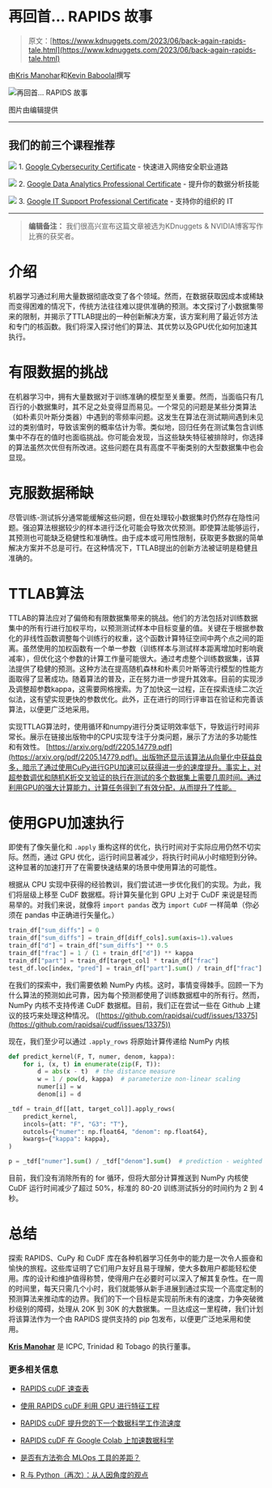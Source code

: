 # 再回首… RAPIDS 故事

> 原文：[https://www.kdnuggets.com/2023/06/back-again-rapids-tale.html](https://www.kdnuggets.com/2023/06/back-again-rapids-tale.html)

由[Kris Manohar](https://www.linkedin.com/in/kris-manohar-phd-4b9117a/)和[Kevin Baboolal](https://www.linkedin.com/in/kevin-baboolal-b3313595/)撰写

![再回首… RAPIDS 故事](../Images/0aaf39d85cdb9016557725d139bcb00e.png)

图片由编辑提供

* * *

## 我们的前三个课程推荐

![](../Images/0244c01ba9267c002ef39d4907e0b8fb.png) 1\. [Google Cybersecurity Certificate](https://www.kdnuggets.com/google-cybersecurity) - 快速进入网络安全职业道路

![](../Images/e225c49c3c91745821c8c0368bf04711.png) 2\. [Google Data Analytics Professional Certificate](https://www.kdnuggets.com/google-data-analytics) - 提升你的数据分析技能

![](../Images/0244c01ba9267c002ef39d4907e0b8fb.png) 3\. [Google IT Support Professional Certificate](https://www.kdnuggets.com/google-itsupport) - 支持你的组织的 IT

* * *

> **编辑备注：** 我们很高兴宣布这篇文章被选为KDnuggets & NVIDIA博客写作比赛的获奖者。

# 介绍

机器学习通过利用大量数据彻底改变了各个领域。然而，在数据获取因成本或稀缺而变得困难的情况下，传统方法往往难以提供准确的预测。本文探讨了小数据集带来的限制，并揭示了TTLAB提出的一种创新解决方案，该方案利用了最近邻方法和专门的核函数。我们将深入探讨他们的算法、其优势以及GPU优化如何加速其执行。

# 有限数据的挑战

在机器学习中，拥有大量数据对于训练准确的模型至关重要。然而，当面临只有几百行的小数据集时，其不足之处变得显而易见。一个常见的问题是某些分类算法（如朴素贝叶斯分类器）中遇到的零频率问题。这发生在算法在测试期间遇到未见过的类别值时，导致该案例的概率估计为零。类似地，回归任务在测试集包含训练集中不存在的值时也面临挑战。你可能会发现，当这些缺失特征被排除时，你选择的算法虽然次优但有所改进。这些问题在具有高度不平衡类别的大型数据集中也会显现。

# 克服数据稀缺

尽管训练-测试拆分通常能缓解这些问题，但在处理较小数据集时仍然存在隐性问题。强迫算法根据较少的样本进行泛化可能会导致次优预测。即使算法能够运行，其预测也可能缺乏稳健性和准确性。由于成本或可用性限制，获取更多数据的简单解决方案并不总是可行。在这种情况下，TTLAB提出的创新方法被证明是稳健且准确的。

# TTLAB算法

TTLAB的算法应对了偏倚和有限数据集带来的挑战。他们的方法包括对训练数据集中的所有行进行加权平均，以预测测试样本中目标变量的值。关键在于根据参数化的非线性函数调整每个训练行的权重，这个函数计算特征空间中两个点之间的距离。虽然使用的加权函数有一个单一参数（训练样本与测试样本距离增加时影响衰减率），但优化这个参数的计算工作量可能很大。通过考虑整个训练数据集，该算法提供了稳健的预测。这种方法在提高随机森林和朴素贝叶斯等流行模型的性能方面取得了显著成功。随着算法的普及，正在努力进一步提升其效率。目前的实现涉及调整超参数kappa，这需要网格搜索。为了加快这一过程，正在探索连续二次近似法，这有望实现更快的参数优化。此外，正在进行的同行评审旨在验证和完善该算法，以便更广泛地采用。

实现TTLAG算法时，使用循环和numpy进行分类证明效率低下，导致运行时间非常长。展示在链接出版物中的CPU实现专注于分类问题，展示了方法的多功能性和有效性。 [https://arxiv.org/pdf/2205.14779.pdf](https://arxiv.org/pdf/2205.14779.pdf)。出版物还显示该算法从向量化中获益良多，暗示了通过使用CuPy进行GPU加速可以获得进一步的速度提升。事实上，对超参数调优和随机K折交叉验证的执行在测试的多个数据集上需要几周时间。通过利用GPU的强大计算能力，计算任务得到了有效分配，从而提升了性能。

# 使用GPU加速执行

即使有了像矢量化和 `.apply` 重构这样的优化，执行时间对于实际应用仍然不切实际。然而，通过 GPU 优化，运行时间显著减少，将执行时间从小时缩短到分钟。这种显著的加速打开了在需要快速结果的场景中使用算法的可能性。

根据从 CPU 实现中获得的经验教训，我们尝试进一步优化我们的实现。为此，我们将层级上移至 CuDF 数据框。将计算矢量化到 GPU 上对于 CuDF 来说是轻而易举的。对我们来说，就像将 `import pandas` 改为 `import CuDF` 一样简单（你必须在 pandas 中正确进行矢量化。）

```py
train_df["sum_diffs"] = 0
train_df["sum_diffs"] = train_df[diff_cols].sum(axis=1).values
train_df["d"] = train_df["sum_diffs"] ** 0.5
train_df["frac"] = 1 / (1 + train_df["d"]) ** kappa
train_df["part"] = train_df[target_col] * train_df["frac"]
test_df.loc[index, "pred"] = train_df["part"].sum() / train_df["frac"].sum()
```

在我们的探索中，我们需要依赖 NumPy 内核。这时，事情变得棘手。回顾一下为什么算法的预测如此可靠，因为每个预测都使用了训练数据框中的所有行。然而，NumPy 内核不支持传递 CuDF 数据框。目前，我们正在尝试一些在 Github 上建议的技巧来处理这种情况。 ([https://github.com/rapidsai/cudf/issues/13375](https://github.com/rapidsai/cudf/issues/13375))

现在，我们至少可以通过 `.apply_rows` 将原始计算传递给 NumPy 内核

```py
def predict_kernel(F, T, numer, denom, kappa):
    for i, (x, t) in enumerate(zip(F, T)):
        d = abs(x - t)  # the distance measure
        w = 1 / pow(d, kappa)  # parameterize non-linear scaling
        numer[i] = w
        denom[i] = d

_tdf = train_df[[att, target_col]].apply_rows(
    predict_kernel,
    incols={att: "F", "G3": "T"},
    outcols={"numer": np.float64, "denom": np.float64},
    kwargs={"kappa": kappa},
)

p = _tdf["numer"].sum() / _tdf["denom"].sum()  # prediction - weighted average
```

目前，我们没有消除所有的 for 循环，但将大部分计算推送到 NumPy 内核使 CuDF 运行时间减少了超过 50%，标准的 80-20 训练测试拆分的时间约为 2 到 4 秒。

# 总结

探索 RAPIDS、CuPy 和 CuDF 库在各种机器学习任务中的能力是一次令人振奋和愉快的旅程。这些库证明了它们用户友好且易于理解，使大多数用户都能轻松使用。库的设计和维护值得称赞，使得用户在必要时可以深入了解其复杂性。在一周的时间里，每天只需几个小时，我们就能够从新手进展到通过实现一个高度定制的预测算法来推动库的边界。我们的下一个目标是实现前所未有的速度，力争突破微秒级别的障碍，处理从 20K 到 30K 的大数据集。一旦达成这一里程碑，我们计划将该算法作为一个由 RAPIDS 提供支持的 pip 包发布，以便更广泛地采用和使用。

**[Kris Manohar](https://www.linkedin.com/in/kris-manohar-phd-4b9117a/)** 是 ICPC, Trinidad 和 Tobago 的执行董事。

### 更多相关信息

+   [RAPIDS cuDF 速查表](https://www.kdnuggets.com/2023/05/cudf-data-science-cheat-sheet.html)

+   [使用 RAPIDS cuDF 利用 GPU 进行特征工程](https://www.kdnuggets.com/2023/06/rapids-cudf-leverage-gpu-feature-engineering.html)

+   [RAPIDS cuDF 提升您的下一个数据科学工作流速度](https://www.kdnuggets.com/2023/04/rapids-cudf-speed-next-data-science-workflow.html)

+   [RAPIDS cuDF 在 Google Colab 上加速数据科学](https://www.kdnuggets.com/2023/01/rapids-cudf-accelerated-data-science-google-colab.html)

+   [是否有方法弥合 MLOps 工具的差距？](https://www.kdnuggets.com/2022/08/way-bridge-mlops-tools-gap.html)

+   [R 与 Python（再次）：从人因角度的观点](https://www.kdnuggets.com/2022/01/r-python-human-factor-perspective.html)
